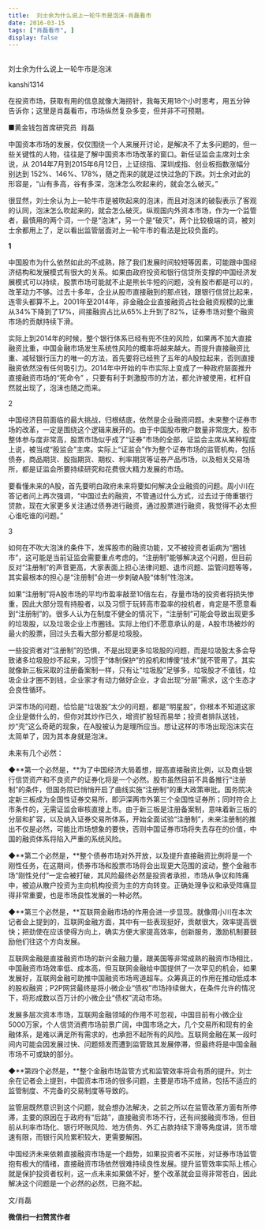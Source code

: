 ```yaml
---
title:  刘士余为什么说上一轮牛市是泡沫-肖磊看市
date: 2016-03-15
tags: ["肖磊看市", ]
display: false
---
```



## 



刘士余为什么说上一轮牛市是泡沫




kanshi1314




在投资市场，获取有用的信息就像大海捞针，我每天用18个小时思考，用五分钟告诉你；这里是肖磊看市，市场纵然复杂多变，但并非不可预期。


■黄金钱包首席研究员 &nbsp;肖磊



中国资本市场的发展，仅仅围绕一个人来展开讨论，是解决不了太多问题的，但一些关键性的人物，往往是了解中国资本市场改革的窗口。新任证监会主席刘士余说，从&nbsp;2014年7月到2015年6月12日，上证综指、深圳成指、创业板指数涨幅分别达到&nbsp;152%、146%、178%，随之而来的就是过快过急的下跌。刘士余对此的形容是，“山有多高，谷有多深，泡沫怎么吹起来的，就会怎么破灭。”

很显然，刘士余认为上一轮牛市是被吹起来的泡沫，而且对泡沫的破裂表示了客观的认同，泡沫怎么吹起来的，就会怎么破灭。纵观国内外资本市场，作为一个监管者，最慎用的两个词，一个是“泡沫”，另一个是“破灭”，两个比较极端的词，被刘士余都用上了，足以看出监管层面对上一轮牛市的看法是比较负面的。

**1**

中国股市为什么依然如此的不成熟，除了我们发展时间较短等因素，可能跟中国经济结构和发展模式有很大的关系。如果由政府投资和银行信贷所支撑的中国经济发展模式可以持续，股票市场可能就不止是熊长牛短的问题，没有股市都是可以的，改革动力不够。过去十多年，企业从股市直接融到的那点钱，跟银行信贷比起来，连零头都算不上。2001年至2014年，非金融企业直接融资占社会融资规模的比重从34%下降到了17%，间接融资占比从65%上升到了82%，证券市场对整个融资市场的贡献持续下滑。

实际上到2014年的时候，整个银行体系已经有兜不住的风险，如果再不加大直接融资比重，中国金融市场发生系统性风险的概率将越来越大。而提升直接融资比重、减轻银行压力的唯一的方法，首先要将已经熊了五年的A股拉起来，否则直接融资依然没有任何吸引力。2014年中开始的牛市实际上变成了一种政府层面推升直接融资市场的“死命令”&nbsp;，只要有利于刺激股市的方法，都允许被使用，杠杆自然就出现了，泡沫也随之而来。



2

中国经济目前面临的最大挑战，归根结底，依然是企业融资问题。未来整个证券市场的改革，一定是围绕这个逻辑来展开的。由于中国股市散户数量非常庞大，股市整体参与度非常高，股票市场似乎成了“证券”市场的全部，证监会主席从某种程度上说，被当成“股监会”主席。实际上“证监会”作为整个证券市场的监管机构，包括债券，商品期货、股指期货、期权、利率期货等证券产品市场，以及相关交易场所，都是证监会所要持续研究和花费很大精力发展的市场。

要看懂未来的A股，首先要明白政府未来将要如何解决企业融资的问题。周小川在答记者问上再次强调，“中国过去的融资，不管通过什么方式，过去过于倚重银行贷款，现在大家更多关注通过债券进行融资，通过股票进行融资，我觉得不必太担心谁吃谁的问题。”



3

如何在不吹大泡沫的条件下，发挥股市的融资功能，又不被投资者诟病为“圈钱市”，这可能是当前证监会需要重点考虑的。“注册制”能够解决这个问题，但目前反对“注册制”的声音更高，大家表面上担心法律问题、退市问题、监管问题等等，其实最根本的担心是“注册制”会进一步刺破A股“体制”性泡沫。

如果“注册制”将A股市场的平均市盈率敲至10倍左右，存量市场的投资者将损失惨重，因此大部分现有持股者，以及习惯于玩转高市盈率的投机者，肯定是不愿意看到“注册制”的。很多人认为在制度不健全的情况下，“注册制”可能会导致出现更多的垃圾股，以及垃圾企业上市圈钱。实际上他们不愿意承认的是，A股市场被炒的最火的股票，回过头去看大部分都是垃圾股。

一些投资者对“注册制”的恐惧，不是出现更多垃圾股的问题，而是垃圾股太多会导致诸多垃圾股炒不起来，习惯于“体制保护”的投机和博傻“技术”就不管用了。其实就像新三板采取的注册备案制一样，只有让“垃圾股”足够多，垃圾股才不值钱，垃圾企业才圈不到钱，企业家才有动力做好企业，才会出现“分层”需求，这个生态才会良性循环。

沪深市场的问题，恰恰是“垃圾股”太少的问题，都是“明星股”，你根本不知道这家企业是做什么的，但你对其炒作已久，增资扩股轻而易举；投资者排队送钱，炒“壳”这么奇葩的现象，在A股被认为是理所应当。想让这样的市场出现泡沫实在太简单了，因为其本身就是泡沫。

未来有几个必然：

◆**第一个必然是，**为了中国经济大局着想，提高直接融资比例，以及商业银行信贷资产和不良资产的证券化将是一个必然。股市虽然目前不具备推行“注册制”的条件，但国务院已悄悄开启了曲线实施“注册制”的重大政策审批。国务院决定新三板成为全国性证券交易所，即沪深两市外第三个全国性证券所；同时符合上市条件的，无需证监会审核直接上市。由于新三板是注册备案制，意味着新三板的分层和扩容，以及纳入证券交易所体系，开始全面试验“注册制”，未来注册制的推出不仅是必然，可能比市场想象的要快，否则中国证券市场将失去存在的价值，中国的融资体系将陷入严重的系统风险。

◆**第二个必然是，**整个债券市场对外开放，以及提升直接融资比例将是一个刚性任务，在这期间，债券市场和股票市场将会出现更大范围的波动，整个金融市场“刚性兑付”一定会被打破，其风险最终必然是投资者承担，市场从争议和阵痛中，被迫从散户投资为主向机构投资为主的方向转变。正确处理争议和承受阵痛显得非常重要，也是市场良性发展的一种必然。

◆**第三个必然是，**互联网金融市场的作用会进一步显现。就像周小川在本次记者会上提到的，互联网金融方面，其中有一些表现挺好，贡献很大，效率提高很快；把劲使在应该使得方向上，确实方便大家提高效率，创新服务，激励机制要鼓励他们往这个方向发展。

互联网金融是直接融资市场的新兴金融力量，跟美国等非常成熟的融资市场相比，中国融资市场效率低、成本高，但互联网金融给中国提供了一次罕见的机会，如果发展好，互联网金融可助推中国融资市场弯道超车。众筹真正的作用在推动低成本的股权融资；P2P网贷最终是将小微企业“债权”市场持续做大，在条件允许的情况下，将形成数以百万计的小微企业“债权”流动市场。

发展多层次资本市场，互联网金融领域的作用不可忽视，中国目前有小微企业5000万家，个人信贷消费市场前景广阔，中国市场之大，几个交易所和现有的金融体系，是难以满足所有需求的，也承担不起所有的风险。互联网金融在某一段时间内可能会因发展过快、问题频发而遭到监管致其发展停滞，但最终将是中国金融市场不可或缺的部分。

◆**第四个必然是，**整个金融市场监管方式和监管效率将会有质的提升。刘士余在记者会上提到，中国资本市场的很多问题，主要是市场不成熟，包括不适应的监管制度、不完备的交易制度等导致的。

监管层既然意识到这个问题，就会想办法解决，之前之所以在监管改革方面有所停滞，主要的原因在于政府有“后路”，直接融资市场不行，还有间接融资市场，但目前从利率市场化、银行坏账风险、地方债务、外汇占款持续下滑等角度讲，货币增速有限，而银行风险累积较大，更需要解困。

中国经济未来依赖直接融资市场是一个趋势，如果投资者不买账，对证券市场监管抱有极大的情绪，直接融资市场依然很难持续良性发展。提升监管效率实际上核心就是保护投资者权利，这一点未来如果做不好，整个改革就会显得非常苍白，因此解决这个问题是一个必然的必然，已拖不起。

文/肖磊




**微信扫一扫赞赏作者**